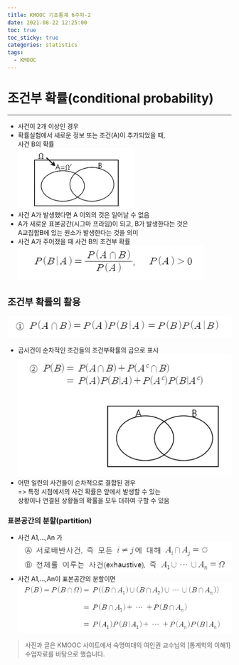 ```yaml
---
title: KMOOC 기초통계 6주차-2
date: 2021-08-22 12:25:00
toc: true
toc_sticky: true
categories: statistics
tags:
  - KMOOC
---
```


# 조건부 확률(conditional probability)
***

- 사건이 2개 이상인 경우
- 확률실험에서 새로운 정보 또는 조건(A)이 추가되었을 때,  
  사건 B의 확률  
![](/assets/images/statistics/conditional1.PNG)    
- 사건 A가 발생했다면 A 이외의 것은 일어날 수 없음
- A가 새로운 표본공간(시그마 프라임)이 되고, B가 발생한다는 것은  
A교집합B에 있는 원소가 발생한다는 것을 의미 
- 사건 A가 주어졌을 때 사건 B의 조건부 확률  
![](/assets/images/statistics/conditional2.PNG)    

## 조건부 확률의 활용  
![](/assets/images/statistics/conditional3.PNG)
- 곱사건이 순차적인 조건들의 조건부확률의 곱으로 표시    
![](/assets/images/statistics/conditional4.PNG)
- 어떤 일련의 사건들이 순차적으로 결합된 경우  
=> 특정 시점에서의 사건 확률은 앞에서 발생할 수 있는  
상황이나 연결된 상황들의 확률을 모두 더하여 구할 수 있음

### 표본공간의 분할(partition)
- 사건 A1,...,An 가
![](/assets/images/statistics/partition1.PNG)  
- 사건 A1,...,An이 표본공간의 분할이면  
![](/assets/images/statistics/partition2.PNG)  



> 사진과 글은 KMOOC 사이트에서 숙명여대의 여인권 교수님의 [통계학의 이해1] 수업자료를 바탕으로 했습니다.  

